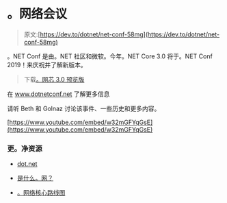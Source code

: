 # 。网络会议

> 原文:[https://dev.to/dotnet/net-conf-58mg](https://dev.to/dotnet/net-conf-58mg)

。NET Conf 是由。NET 社区和微软。今年。NET Core 3.0 将于。NET Conf 2019！来庆祝并了解新版本。

> 下载[。网芯 3.0 预览版](https://dotnet.microsoft.com/download/dotnet-core/3.0?WT.mc_id=devto-blog-shboyer)

在 www.dotnetconf.net 了解更多信息

请听 Beth 和 Golnaz 讨论该事件、一些历史和更多内容。

[https://www.youtube.com/embed/w32mGFYqGsE](https://www.youtube.com/embed/w32mGFYqGsE)

### [](#more-net-resources)更。净资源

*   [dot.net](https://dotnet.microsoft.com/?WT.mc_id=blog-devto-shboyer)

*   [是什么。网？](https://dotnet.microsoft.com/learn/dotnet/what-is-dotnet?WT.mc_id=blog-devto-shboyer)

*   [。网络核心路线图](https://github.com/dotnet/core/blob/master/roadmap.md)
